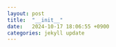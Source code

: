 ```yaml
---
layout: post
title:  "__init__"
date:   2024-10-17 18:06:55 +0900
categories: jekyll update
---
```


